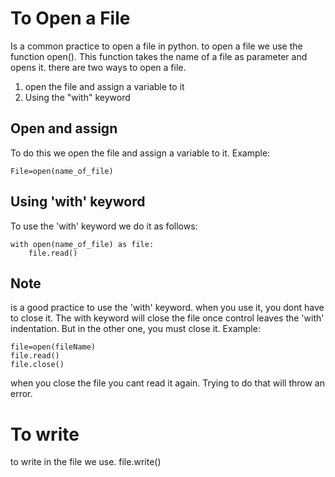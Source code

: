 # To Open a File
Is a common practice to open a file in python. to open a file we use the function open(). This function takes the name of a file as parameter and opens it. there are two ways to open a file.
1. open the file and assign a variable to it
2. Using the "with" keyword
## Open and assign
To do this we open the file and assign a variable to it.
Example:
```
File=open(name_of_file)
```
## Using 'with' keyword
To use the 'with' keyword we do it as follows:
```
with open(name_of_file) as file:
	file.read()
```
## Note
is a good practice to use the 'with' keyword.
when you use it, you dont have to close it. The with keyword will close the file once control leaves the 'with' indentation.
But in the other one, you must close it.
Example:
```
file=open(fileName)
file.read()
file.close()
```
when you close the file you cant read it again. Trying to do that will throw an error.
# To write
to write in the file we use.
file.write()

